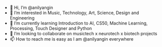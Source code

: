 - 👋 Hi, I’m @anilyangin
- 👀 I’m interested in Music, Technology, Art, Science, Design and Engineering 
- 🌱 I’m currently learning Introduction to AI, CS50, Machine Learning, Processing, Touch Designer and Python
- 💞️ I’m looking to collaborate on musictech x neurotech x biotech projects
- 📫 How to reach me is easy as I am @anilyangin everywhere 

<!---
anilyangin/anilyangin is a ✨ special ✨ repository because its `README.md` (this file) appears on your GitHub profile.
You can click the Preview link to take a look at your changes.
--->

